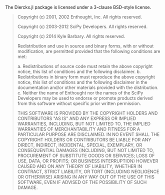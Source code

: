 The Dierckx.jl package is licensed under a 3-clause BSD-style license.

> Copyright (c) 2001, 2002 Enthought, Inc.
> All rights reserved.
>
> Copyright (c) 2003-2012 SciPy Developers.
> All rights reserved.
>
> Copyright (c) 2014 Kyle Barbary.
> All rights reserved.
>
> Redistribution and use in source and binary forms, with or without
> modification, are permitted provided that the following conditions are met:
>
>   a. Redistributions of source code must retain the above copyright notice,
>      this list of conditions and the following disclaimer.
>   b. Redistributions in binary form must reproduce the above copyright
>      notice, this list of conditions and the following disclaimer in the
>      documentation and/or other materials provided with the distribution.
>   c. Neither the name of Enthought nor the names of the SciPy Developers
>      may be used to endorse or promote products derived from this software
>      without specific prior written permission.
>
>
> THIS SOFTWARE IS PROVIDED BY THE COPYRIGHT HOLDERS AND CONTRIBUTORS "AS IS"
> AND ANY EXPRESS OR IMPLIED WARRANTIES, INCLUDING, BUT NOT LIMITED TO, THE
> IMPLIED WARRANTIES OF MERCHANTABILITY AND FITNESS FOR A PARTICULAR PURPOSE
> ARE DISCLAIMED. IN NO EVENT SHALL THE COPYRIGHT HOLDERS OR CONTRIBUTORS
> BE LIABLE FOR ANY DIRECT, INDIRECT, INCIDENTAL, SPECIAL, EXEMPLARY,
> OR CONSEQUENTIAL DAMAGES (INCLUDING, BUT NOT LIMITED TO, PROCUREMENT OF
> SUBSTITUTE GOODS OR SERVICES; LOSS OF USE, DATA, OR PROFITS; OR BUSINESS
> INTERRUPTION) HOWEVER CAUSED AND ON ANY THEORY OF LIABILITY, WHETHER IN
> CONTRACT, STRICT LIABILITY, OR TORT (INCLUDING NEGLIGENCE OR OTHERWISE)
> ARISING IN ANY WAY OUT OF THE USE OF THIS SOFTWARE, EVEN IF ADVISED OF
> THE POSSIBILITY OF SUCH DAMAGE.
